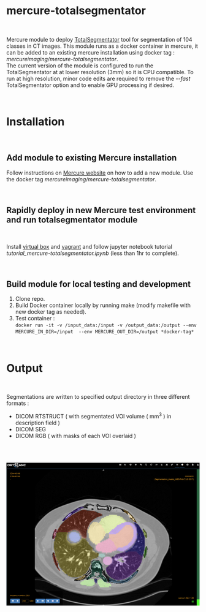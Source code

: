 # **mercure-totalsegmentator**
<br>

Mercure module to deploy [TotalSegmentator](https://github.com/wasserth/TotalSegmentator) tool for segmentation of 104 classes in CT images. This module runs as a docker container in mercure, it can be added to an existing mercure installation using docker tag : *mercureimaging/mercure-totalsegmentator*.
<br>
The current version of the module is configured to run the TotalSegmentator at at lower resolution (3mm) so it is CPU compatible. To run at high resolution, minor code edits are required to remove the *--fast* TotalSegmentator option and to enable GPU processing if desired.

<br>

# Installation
<br>


## Add module to existing Mercure installation
Follow instructions on [Mercure website](https://mercure-imaging.org) on how to add a new module. Use the docker tag *mercureimaging/mercure-totalsegmentator*.

<br>


## Rapidly deploy in new Mercure test environment and run totalsegmentator module

<br>

Install [virtual box](https://www.virtualbox.org/) and [vagrant](https://www.vagrantup.com/) and follow jupyter notebook tutorial *tutorial_mercure-totalsegmentator.ipynb* (less than 1hr to complete).

<br>

## Build module for local testing and development
1. Clone repo.
2. Build Docker container locally by running make (modify makefile with new docker tag as needed).
3. Test container :\
`docker run -it -v /input_data:/input -v /output_data:/output --env MERCURE_IN_DIR=/input  --env MERCURE_OUT_DIR=/output *docker-tag*`

<br>

# Output
<br>

Segmentations are written to specified output directory in three different formats :
- DICOM RTSTRUCT ( with segmentated VOI volume ( mm<sup>3</sup> ) in description field )
- DICOM SEG
- DICOM RGB ( with masks of each VOI overlaid )

<br>
<br>


![image.png](seg_image.png)
